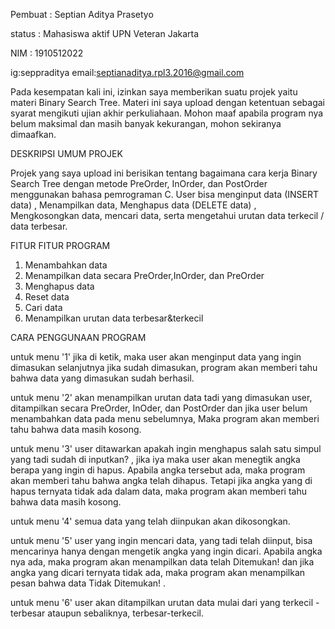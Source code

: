 Pembuat : Septian Aditya Prasetyo

status  : Mahasiswa aktif UPN Veteran Jakarta

NIM	: 1910512022

ig:seppraditya
email:septianaditya.rpl3.2016@gmail.com



Pada kesempatan kali ini, izinkan saya memberikan suatu projek yaitu materi Binary Search Tree. Materi ini saya upload dengan ketentuan sebagai syarat mengikuti ujian akhir perkuliahaan. Mohon maaf apabila program nya belum maksimal dan masih banyak kekurangan, mohon sekiranya dimaafkan.





DESKRIPSI UMUM PROJEK 

Projek yang saya upload ini berisikan tentang bagaimana cara kerja Binary Search Tree dengan metode PreOrder, InOrder, dan PostOrder menggunakan bahasa pemrograman C. User bisa menginput data (INSERT data) , Menampilkan data, Menghapus data (DELETE data) , Mengkosongkan data, mencari data, serta mengetahui urutan data terkecil / data terbesar.



FITUR FITUR PROGRAM
1. Menambahkan data
2. Menampilkan data secara PreOrder,InOrder, dan PreOrder
3. Menghapus data
4. Reset data
5. Cari data
6. Menampilkan urutan data terbesar&terkecil



CARA PENGGUNAAN PROGRAM

untuk menu '1' jika di ketik, maka user akan menginput data yang ingin dimasukan
selanjutnya jika sudah dimasukan, program akan memberi tahu bahwa data yang dimasukan sudah berhasil.

untuk menu '2' akan menampilkan urutan data tadi yang dimasukan user, ditampilkan secara PreOrder, InOder, dan PostOrder
dan jika user belum menambahkan data pada menu sebelumnya, Maka program akan memberi tahu bahwa data masih kosong.

untuk menu '3' user ditawarkan apakah ingin menghapus salah satu simpul yang tadi sudah di inputkan? , jika iya maka user akan menegtik angka berapa yang ingin di hapus. Apabila angka tersebut ada, maka program akan memberi tahu bahwa angka telah dihapus. Tetapi jika angka yang di hapus ternyata tidak ada dalam data, maka program akan memberi tahu bahwa data masih kosong.

untuk menu '4' semua data yang telah diinpukan akan dikosongkan.

untuk menu '5' user yang ingin mencari data, yang tadi telah diinput, bisa mencarinya hanya dengan mengetik angka yang ingin dicari. Apabila angka nya ada, maka program akan menampilkan data telah Ditemukan! dan jika angka yang dicari ternyata tidak ada, maka program akan menampilkan pesan bahwa data Tidak Ditemukan! .

untuk menu '6' user akan ditampilkan urutan data mulai dari yang terkecil - terbesar  ataupun sebaliknya, terbesar-terkecil.
